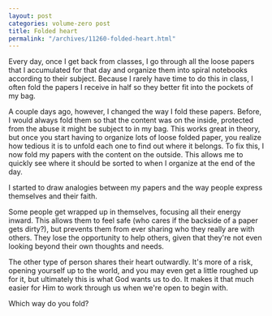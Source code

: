 ```yaml
---
layout: post
categories: volume-zero post
title: Folded heart
permalink: "/archives/11260-folded-heart.html"
---
```



Every day, once I get back from classes, I go through all the loose papers that I accumulated for that day and organize them into spiral notebooks according to their subject. Because I rarely have time to do this in class, I often fold the papers I receive in half so they better fit into the pockets of my bag.

A couple days ago, however, I changed the way I fold these papers. Before, I would always fold them so that the content was on the inside, protected from the abuse it might be subject to in my bag. This works great in theory, but once you start having to organize lots of loose folded paper, you realize how tedious it is to unfold each one to find out where it belongs. To fix this, I now fold my papers with the content on the outside. This allows me to quickly see where it should be sorted to when I organize at the end of the day.

I started to draw analogies between my papers and the way people express themselves and their faith.

Some people get wrapped up in themselves, focusing all their energy inward. This allows them to feel safe (who cares if the backside of a paper gets dirty?), but prevents them from ever sharing who they really are with others. They lose the opportunity to help others, given that they're not even looking beyond their own thoughts and needs.

The other type of person shares their heart outwardly. It's more of a risk, opening yourself up to the world, and you may even get a little roughed up for it, but ultimately this is what God wants us to do. It makes it that much easier for Him to work through us when we're open to begin with.

Which way do you fold?
